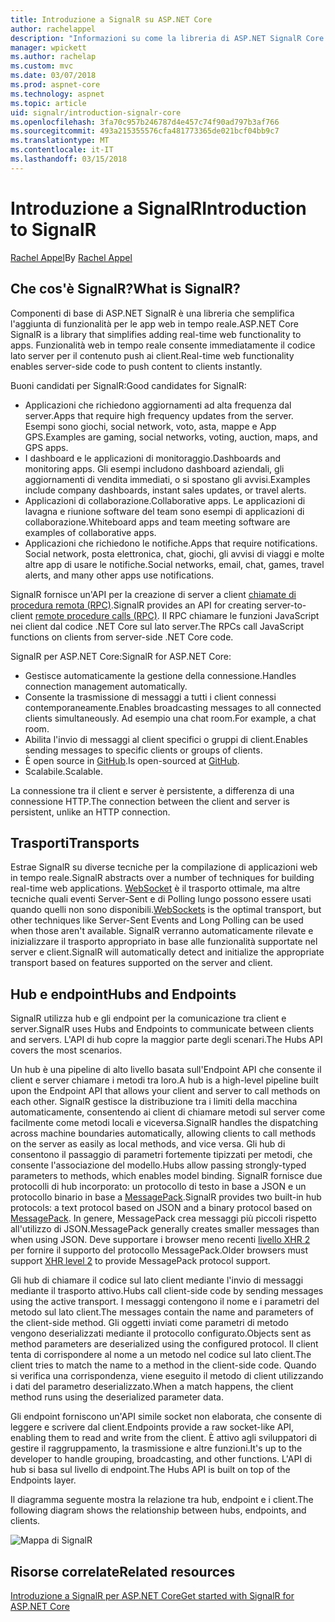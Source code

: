 ```yaml
---
title: Introduzione a SignalR su ASP.NET Core
author: rachelappel
description: "Informazioni su come la libreria di ASP.NET SignalR Core semplifica l'aggiunta di funzionalità web in tempo reale alle applicazioni."
manager: wpickett
ms.author: rachelap
ms.custom: mvc
ms.date: 03/07/2018
ms.prod: aspnet-core
ms.technology: aspnet
ms.topic: article
uid: signalr/introduction-signalr-core
ms.openlocfilehash: 3fa70c957b246787d4e457c74f90ad797b3af766
ms.sourcegitcommit: 493a215355576cfa481773365de021bcf04bb9c7
ms.translationtype: MT
ms.contentlocale: it-IT
ms.lasthandoff: 03/15/2018
---
```

# <a name="introduction-to-signalr"></a><span data-ttu-id="a989c-103">Introduzione a SignalR</span><span class="sxs-lookup"><span data-stu-id="a989c-103">Introduction to SignalR</span></span>

<span data-ttu-id="a989c-104">[Rachel Appel](https://twitter.com/rachelappel)</span><span class="sxs-lookup"><span data-stu-id="a989c-104">By [Rachel Appel](https://twitter.com/rachelappel)</span></span>

## <a name="what-is-signalr"></a><span data-ttu-id="a989c-105">Che cos'è SignalR?</span><span class="sxs-lookup"><span data-stu-id="a989c-105">What is SignalR?</span></span>

<span data-ttu-id="a989c-106">Componenti di base di ASP.NET SignalR è una libreria che semplifica l'aggiunta di funzionalità per le app web in tempo reale.</span><span class="sxs-lookup"><span data-stu-id="a989c-106">ASP.NET Core SignalR is a library that simplifies adding real-time web functionality to apps.</span></span> <span data-ttu-id="a989c-107">Funzionalità web in tempo reale consente immediatamente il codice lato server per il contenuto push ai client.</span><span class="sxs-lookup"><span data-stu-id="a989c-107">Real-time web functionality enables server-side code to push content to clients instantly.</span></span>

<span data-ttu-id="a989c-108">Buoni candidati per SignalR:</span><span class="sxs-lookup"><span data-stu-id="a989c-108">Good candidates for SignalR:</span></span>

* <span data-ttu-id="a989c-109">Applicazioni che richiedono aggiornamenti ad alta frequenza dal server.</span><span class="sxs-lookup"><span data-stu-id="a989c-109">Apps that require high frequency updates from the server.</span></span> <span data-ttu-id="a989c-110">Esempi sono giochi, social network, voto, asta, mappe e App GPS.</span><span class="sxs-lookup"><span data-stu-id="a989c-110">Examples are gaming, social networks, voting, auction, maps, and GPS apps.</span></span>
* <span data-ttu-id="a989c-111">I dashboard e le applicazioni di monitoraggio.</span><span class="sxs-lookup"><span data-stu-id="a989c-111">Dashboards and monitoring apps.</span></span> <span data-ttu-id="a989c-112">Gli esempi includono dashboard aziendali, gli aggiornamenti di vendita immediati, o si spostano gli avvisi.</span><span class="sxs-lookup"><span data-stu-id="a989c-112">Examples include company dashboards, instant sales updates, or travel alerts.</span></span>
* <span data-ttu-id="a989c-113">Applicazioni di collaborazione.</span><span class="sxs-lookup"><span data-stu-id="a989c-113">Collaborative apps.</span></span> <span data-ttu-id="a989c-114">Le applicazioni di lavagna e riunione software del team sono esempi di applicazioni di collaborazione.</span><span class="sxs-lookup"><span data-stu-id="a989c-114">Whiteboard apps and team meeting software are examples of collaborative apps.</span></span>
* <span data-ttu-id="a989c-115">Applicazioni che richiedono le notifiche.</span><span class="sxs-lookup"><span data-stu-id="a989c-115">Apps that require notifications.</span></span> <span data-ttu-id="a989c-116">Social network, posta elettronica, chat, giochi, gli avvisi di viaggi e molte altre app di usare le notifiche.</span><span class="sxs-lookup"><span data-stu-id="a989c-116">Social networks, email, chat, games, travel alerts, and many other apps use notifications.</span></span>

<span data-ttu-id="a989c-117">SignalR fornisce un'API per la creazione di server a client [chiamate di procedura remota (RPC)](https://wikipedia.org/wiki/Remote_procedure_call).</span><span class="sxs-lookup"><span data-stu-id="a989c-117">SignalR provides an API for creating server-to-client [remote procedure calls (RPC)](https://wikipedia.org/wiki/Remote_procedure_call).</span></span> <span data-ttu-id="a989c-118">Il RPC chiamare le funzioni JavaScript nei client dal codice .NET Core sul lato server.</span><span class="sxs-lookup"><span data-stu-id="a989c-118">The RPCs call JavaScript functions on clients from server-side .NET Core code.</span></span>

<span data-ttu-id="a989c-119">SignalR per ASP.NET Core:</span><span class="sxs-lookup"><span data-stu-id="a989c-119">SignalR for ASP.NET Core:</span></span>

* <span data-ttu-id="a989c-120">Gestisce automaticamente la gestione della connessione.</span><span class="sxs-lookup"><span data-stu-id="a989c-120">Handles connection management automatically.</span></span>
* <span data-ttu-id="a989c-121">Consente la trasmissione di messaggi a tutti i client connessi contemporaneamente.</span><span class="sxs-lookup"><span data-stu-id="a989c-121">Enables broadcasting messages to all connected clients simultaneously.</span></span> <span data-ttu-id="a989c-122">Ad esempio una chat room.</span><span class="sxs-lookup"><span data-stu-id="a989c-122">For example, a chat room.</span></span>
* <span data-ttu-id="a989c-123">Abilita l'invio di messaggi al client specifici o gruppi di client.</span><span class="sxs-lookup"><span data-stu-id="a989c-123">Enables sending messages to specific clients or groups of clients.</span></span>
* <span data-ttu-id="a989c-124">È open source in [GitHub](https://github.com/aspnet/signalr).</span><span class="sxs-lookup"><span data-stu-id="a989c-124">Is open-sourced at [GitHub](https://github.com/aspnet/signalr).</span></span>
* <span data-ttu-id="a989c-125">Scalabile.</span><span class="sxs-lookup"><span data-stu-id="a989c-125">Scalable.</span></span>

<span data-ttu-id="a989c-126">La connessione tra il client e server è persistente, a differenza di una connessione HTTP.</span><span class="sxs-lookup"><span data-stu-id="a989c-126">The connection between the client and server is persistent, unlike an HTTP connection.</span></span>

## <a name="transports"></a><span data-ttu-id="a989c-127">Trasporti</span><span class="sxs-lookup"><span data-stu-id="a989c-127">Transports</span></span>

<span data-ttu-id="a989c-128">Estrae SignalR su diverse tecniche per la compilazione di applicazioni web in tempo reale.</span><span class="sxs-lookup"><span data-stu-id="a989c-128">SignalR abstracts over a number of techniques for building real-time web applications.</span></span> <span data-ttu-id="a989c-129">[WebSocket](https://tools.ietf.org/html/rfc7118) è il trasporto ottimale, ma altre tecniche quali eventi Server-Sent e di Polling lungo possono essere usati quando quelli non sono disponibili.</span><span class="sxs-lookup"><span data-stu-id="a989c-129">[WebSockets](https://tools.ietf.org/html/rfc7118) is the optimal transport, but other techniques like Server-Sent Events and Long Polling can be used when those aren't available.</span></span> <span data-ttu-id="a989c-130">SignalR verranno automaticamente rilevate e inizializzare il trasporto appropriato in base alle funzionalità supportate nel server e client.</span><span class="sxs-lookup"><span data-stu-id="a989c-130">SignalR will automatically detect and initialize the appropriate transport based on features supported on the server and client.</span></span>

## <a name="hubs-and-endpoints"></a><span data-ttu-id="a989c-131">Hub e endpoint</span><span class="sxs-lookup"><span data-stu-id="a989c-131">Hubs and Endpoints</span></span>

<span data-ttu-id="a989c-132">SignalR utilizza hub e gli endpoint per la comunicazione tra client e server.</span><span class="sxs-lookup"><span data-stu-id="a989c-132">SignalR uses Hubs and Endpoints to communicate between clients and servers.</span></span> <span data-ttu-id="a989c-133">L'API di hub copre la maggior parte degli scenari.</span><span class="sxs-lookup"><span data-stu-id="a989c-133">The Hubs API covers the most scenarios.</span></span>

<span data-ttu-id="a989c-134">Un hub è una pipeline di alto livello basata sull'Endpoint API che consente il client e server chiamare i metodi tra loro.</span><span class="sxs-lookup"><span data-stu-id="a989c-134">A hub is a high-level pipeline built upon the Endpoint API that allows your client and server to call methods on each other.</span></span> <span data-ttu-id="a989c-135">SignalR gestisce la distribuzione tra i limiti della macchina automaticamente, consentendo ai client di chiamare metodi sul server come facilmente come metodi locali e viceversa.</span><span class="sxs-lookup"><span data-stu-id="a989c-135">SignalR handles the dispatching across machine boundaries automatically, allowing clients to call methods on the server as easily as local methods, and vice versa.</span></span> <span data-ttu-id="a989c-136">Gli hub di consentono il passaggio di parametri fortemente tipizzati per metodi, che consente l'associazione del modello.</span><span class="sxs-lookup"><span data-stu-id="a989c-136">Hubs allow passing strongly-typed parameters to methods, which enables model binding.</span></span> <span data-ttu-id="a989c-137">SignalR fornisce due protocolli di hub incorporato: un protocollo di testo in base a JSON e un protocollo binario in base a [MessagePack](https://msgpack.org/).</span><span class="sxs-lookup"><span data-stu-id="a989c-137">SignalR provides two built-in hub protocols: a text protocol based on JSON and a binary protocol based on [MessagePack](https://msgpack.org/).</span></span>  <span data-ttu-id="a989c-138">In genere, MessagePack crea messaggi più piccoli rispetto all'utilizzo di JSON.</span><span class="sxs-lookup"><span data-stu-id="a989c-138">MessagePack generally creates smaller messages than when using JSON.</span></span> <span data-ttu-id="a989c-139">Deve supportare i browser meno recenti [livello XHR 2](https://caniuse.com/#feat=xhr2) per fornire il supporto del protocollo MessagePack.</span><span class="sxs-lookup"><span data-stu-id="a989c-139">Older browsers must support [XHR level 2](https://caniuse.com/#feat=xhr2) to provide MessagePack protocol support.</span></span>

<span data-ttu-id="a989c-140">Gli hub di chiamare il codice sul lato client mediante l'invio di messaggi mediante il trasporto attivo.</span><span class="sxs-lookup"><span data-stu-id="a989c-140">Hubs call client-side code by sending messages using the active transport.</span></span> <span data-ttu-id="a989c-141">I messaggi contengono il nome e i parametri del metodo sul lato client.</span><span class="sxs-lookup"><span data-stu-id="a989c-141">The messages contain the name and parameters of the client-side method.</span></span> <span data-ttu-id="a989c-142">Gli oggetti inviati come parametri di metodo vengono deserializzati mediante il protocollo configurato.</span><span class="sxs-lookup"><span data-stu-id="a989c-142">Objects sent as method parameters are deserialized using the configured protocol.</span></span> <span data-ttu-id="a989c-143">Il client tenta di corrispondere al nome a un metodo nel codice sul lato client.</span><span class="sxs-lookup"><span data-stu-id="a989c-143">The client tries to match the name to a method in the client-side code.</span></span> <span data-ttu-id="a989c-144">Quando si verifica una corrispondenza, viene eseguito il metodo di client utilizzando i dati del parametro deserializzato.</span><span class="sxs-lookup"><span data-stu-id="a989c-144">When a match happens, the client method runs using the deserialized parameter data.</span></span>

<span data-ttu-id="a989c-145">Gli endpoint forniscono un'API simile socket non elaborata, che consente di leggere e scrivere dal client.</span><span class="sxs-lookup"><span data-stu-id="a989c-145">Endpoints provide a raw socket-like API, enabling them to read and write from the client.</span></span> <span data-ttu-id="a989c-146">È attivo agli sviluppatori di gestire il raggruppamento, la trasmissione e altre funzioni.</span><span class="sxs-lookup"><span data-stu-id="a989c-146">It's up to the developer to handle grouping, broadcasting, and other functions.</span></span> <span data-ttu-id="a989c-147">L'API di hub si basa sul livello di endpoint.</span><span class="sxs-lookup"><span data-stu-id="a989c-147">The Hubs API is built on top of the Endpoints layer.</span></span>

<span data-ttu-id="a989c-148">Il diagramma seguente mostra la relazione tra hub, endpoint e i client.</span><span class="sxs-lookup"><span data-stu-id="a989c-148">The following diagram shows the relationship between hubs, endpoints, and clients.</span></span>

![Mappa di SignalR](introduction-signalr-core/_static/signalr-core-architecture.png)

## <a name="related-resources"></a><span data-ttu-id="a989c-150">Risorse correlate</span><span class="sxs-lookup"><span data-stu-id="a989c-150">Related resources</span></span>

[<span data-ttu-id="a989c-151">Introduzione a SignalR per ASP.NET Core</span><span class="sxs-lookup"><span data-stu-id="a989c-151">Get started with SignalR for ASP.NET Core</span></span>](xref:signalr/get-started-signalr-core)
